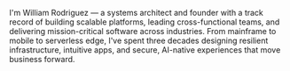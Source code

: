 I'm William Rodriguez — a systems architect and founder with a track record of building scalable platforms, leading cross-functional teams, and delivering mission-critical software across industries. From mainframe to mobile to serverless edge, I've spent three decades designing resilient infrastructure, intuitive apps, and secure, AI-native experiences that move business forward.
